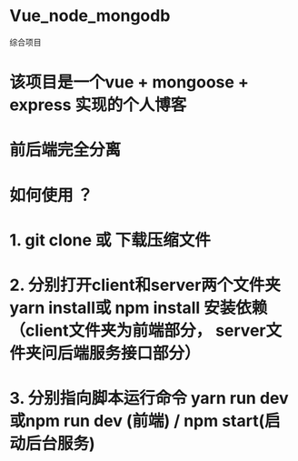 # Vue_node_mongodb
综合项目
# 该项目是一个vue + mongoose + express 实现的个人博客
# 前后端完全分离
# 如何使用 ？ 
# 1. git clone 或 下载压缩文件
# 2. 分别打开client和server两个文件夹 yarn install或 npm install 安装依赖（client文件夹为前端部分， server文件夹问后端服务接口部分）
# 3. 分别指向脚本运行命令 yarn run dev或npm run dev (前端) /  npm start(启动后台服务) 

